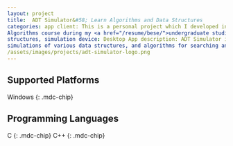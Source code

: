 ```yaml
---
layout: project
title:  ADT Simulator&#58; Learn Algorithms and Data Structures
categories: app client: This is a personal project which I developed independently for the Data Structures and
Algorithms course during my <a href="/resume/bese/">undergraduate studies</a> at NUST. keywords: algorithms, data
structures, simulation device: Desktop App description: ADT Simulator is a desktop application which shows animated
simulations of various data structures, and algorithms for searching and sorting. icon:
/assets/images/projects/adt-simulator-logo.png
---
```


## Supported Platforms

Windows {: .mdc-chip}

## Programming Languages

C {: .mdc-chip} C++ {: .mdc-chip}
